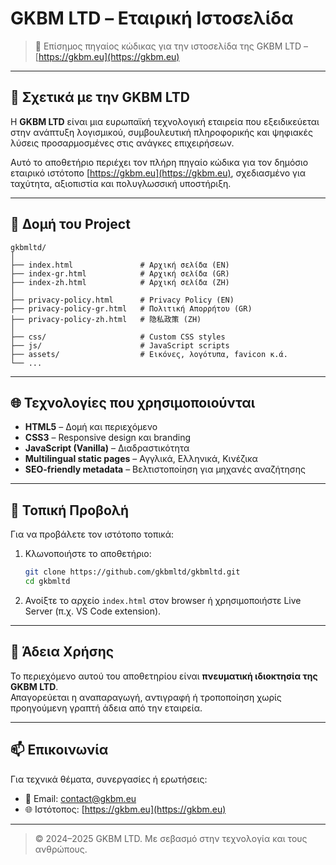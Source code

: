 # GKBM LTD – Εταιρική Ιστοσελίδα

> 📍 Επίσημος πηγαίος κώδικας για την ιστοσελίδα της GKBM LTD – [https://gkbm.eu](https://gkbm.eu)

---

## 🏢 Σχετικά με την GKBM LTD

Η **GKBM LTD** είναι μια ευρωπαϊκή τεχνολογική εταιρεία που εξειδικεύεται στην ανάπτυξη λογισμικού, συμβουλευτική πληροφορικής και ψηφιακές λύσεις προσαρμοσμένες στις ανάγκες επιχειρήσεων.

Αυτό το αποθετήριο περιέχει τον πλήρη πηγαίο κώδικα για τον δημόσιο εταιρικό ιστότοπο [https://gkbm.eu](https://gkbm.eu), σχεδιασμένο για ταχύτητα, αξιοπιστία και πολυγλωσσική υποστήριξη.

---

## 📂 Δομή του Project

```
gkbmltd/
│
├── index.html               # Αρχική σελίδα (EN)
├── index-gr.html            # Αρχική σελίδα (GR)
├── index-zh.html            # Αρχική σελίδα (ZH)
│
├── privacy-policy.html      # Privacy Policy (EN)
├── privacy-policy-gr.html   # Πολιτική Απορρήτου (GR)
├── privacy-policy-zh.html   # 隐私政策 (ZH)
│
├── css/                     # Custom CSS styles
├── js/                      # JavaScript scripts
├── assets/                  # Εικόνες, λογότυπα, favicon κ.ά.
└── ...
```

---

## 🌐 Τεχνολογίες που χρησιμοποιούνται

- **HTML5** – Δομή και περιεχόμενο
- **CSS3** – Responsive design και branding
- **JavaScript (Vanilla)** – Διαδραστικότητα
- **Multilingual static pages** – Αγγλικά, Ελληνικά, Κινέζικα
- **SEO-friendly metadata** – Βελτιστοποίηση για μηχανές αναζήτησης

---

## 🚀 Τοπική Προβολή

Για να προβάλετε τον ιστότοπο τοπικά:

1. Κλωνοποιήστε το αποθετήριο:
   ```bash
   git clone https://github.com/gkbmltd/gkbmltd.git
   cd gkbmltd
   ```

2. Ανοίξτε το αρχείο `index.html` στον browser ή χρησιμοποιήστε Live Server (π.χ. VS Code extension).

---

## 📄 Άδεια Χρήσης

Το περιεχόμενο αυτού του αποθετηρίου είναι **πνευματική ιδιοκτησία της GKBM LTD**.  
Απαγορεύεται η αναπαραγωγή, αντιγραφή ή τροποποίηση χωρίς προηγούμενη γραπτή άδεια από την εταιρεία.

---

## 📫 Επικοινωνία

Για τεχνικά θέματα, συνεργασίες ή ερωτήσεις:

- 📧 Email: [contact@gkbm.eu](mailto:contact@gkbm.eu)  
- 🌐 Ιστότοπος: [https://gkbm.eu](https://gkbm.eu)

---

> © 2024–2025 GKBM LTD. Με σεβασμό στην τεχνολογία και τους ανθρώπους.